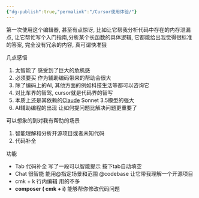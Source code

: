 ```yaml
---
{"dg-publish":true,"permalink":"/Cursor使用体验/"}
---
```


第一次使用这个编辑器, 甚至有点惊讶, 比如让它帮我分析代码中存在的内存泄漏点, 让它帮忙写个入门指南,分析某个长函数的具体逻辑, 它都能给出我觉得很标准的答案, 完全没有冗余的内容, 真可谓快准狠

几点感悟
1. 太智能了 感受到了巨大的危机感
2. 必须要买 作为辅助编码带来的帮助会很大
3. 除了编码上的AI, 其他方面的例如科技生活等都可以咨询它
4. 对比车界的智驾, cursor就是代码界的智写
5. 本质上还是其依赖的[Claude](https://zhida.zhihu.com/search?content_id=690112069&content_type=Answer&match_order=1&q=Claude&zhida_source=entity) Sonnet 3.5模型的强大
6. AI辅助编程的出现 让如何提问题比解决问题更重要了


可以想象的到对我有帮助的场景
1. 智能理解和分析开源项目或者未知代码
2. 代码补全


功能
- Tab 代码补全  写了一段可以智能提示 按下tab自动填空
- Chat 很智能 能用@指定场景和范围 @codebase 让它带我理解一个开源项目
- cmk + k 行内编辑 用的不多
- **composer ( cmk + i)** 能够帮你修改代码问题 